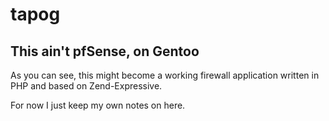 # tapog
## This ain't pfSense, on Gentoo

As you can see, this might become a working firewall application written in PHP and based on Zend-Expressive.

For now I just keep my own notes on here.

